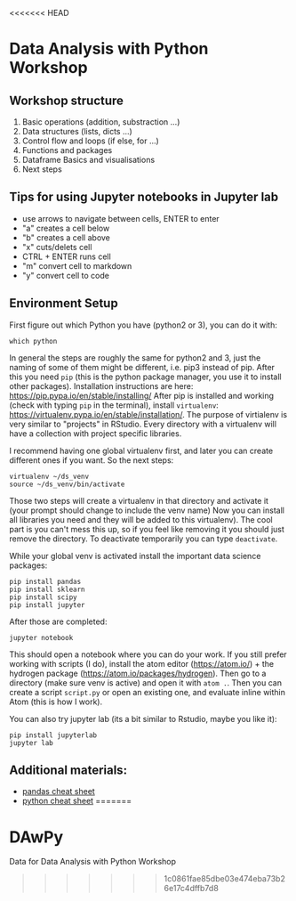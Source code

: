 <<<<<<< HEAD
# Data Analysis with Python Workshop

## Workshop structure

1. Basic operations (addition, substraction ...)
2. Data structures (lists, dicts ...)
3. Control flow and loops (if else, for ...)
4. Functions and packages
5. Dataframe Basics and visualisations
6. Next steps

## Tips for using Jupyter notebooks in Jupyter lab

* use arrows to navigate between cells, ENTER to enter
* "a" creates a cell below
* "b" creates a cell above
* "x" cuts/delets cell
* CTRL + ENTER runs cell
* "m" convert cell to markdown
* "y" convert cell to code

## Environment Setup

First figure out which Python you have (python2 or 3), you can do it with:

```
which python
```

In general the steps are roughly the same for python2 and 3, just the naming of some of them might be different, i.e. pip3 instead of pip.
After this you need `pip` (this is the python package manager, you use it to install other packages). Installation instructions are here: https://pip.pypa.io/en/stable/installing/
After pip is installed and working (check with typing `pip` in the terminal), install `virtualenv`: https://virtualenv.pypa.io/en/stable/installation/. The purpose of virtialenv is very similar to "projects" in RStudio. Every directory with a virtualenv will have a collection with project specific libraries.

I recommend having one global virtualenv first, and later you can create different ones if you want. So the next steps:

```
virtualenv ~/ds_venv
source ~/ds_venv/bin/activate
```

Those two steps will create a virtualenv in that directory and activate it (your prompt should change to include the venv name)
Now you can install all libraries you need and they will be added to this virtualenv). The cool part is you can't mess this up, so if you feel like removing it you should just remove the directory.
To deactivate temporarily you can type `deactivate`.

While your global venv is activated install the important data science packages:

```
pip install pandas
pip install sklearn
pip install scipy
pip install jupyter
```

After those are completed:

```
jupyter notebook
```

This should open a notebook where you can do your work.
If you still prefer working with scripts (I do), install the atom editor (https://atom.io/) + the hydrogen package (https://atom.io/packages/hydrogen).
Then go to a directory (make sure venv is active) and open it with `atom .`. Then you can create a script `script.py` or open an existing one, and evaluate inline within Atom (this is how I work).

You can also try jupyter lab (its a bit similar to Rstudio, maybe you like it):

```
pip install jupyterlab
jupyter lab
```

## Additional materials:

* [pandas cheat sheet](https://github.com/pandas-dev/pandas/blob/master/doc/cheatsheet/Pandas_Cheat_Sheet.pdf)
* [python cheat sheet](https://www.pythonsheets.com/notes/python-basic.html)
=======
# DAwPy
Data for Data Analysis with Python Workshop
>>>>>>> 1c0861fae85dbe03e474eba73b26e17c4dffb7d8
